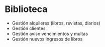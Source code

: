 # Biblioteca 
- Gestión alquileres (libros, revistas, diarios)
- Gestión clientes
- Gestión aviso vencimientos y multas
- Gestión nuevos ingresos de libros 

